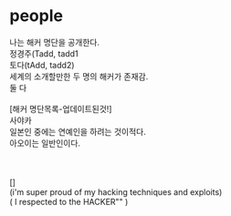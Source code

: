 # people

나는 해커 명단을 공개한다.<br>
정경주(Tadd, tadd1<br>
토다(tAdd, tadd2)<br>
세계의 소개할만한 두 명의 해커가 존재감.<br>
둘 다<br>
<br>
[해커 명단목록-업데이트된것!]<br>
사야카<br>
일본인 중에는 연예인을 하려는 것이적다.<br>
아오이는 일반인이다.<br>
<br>
<br>
<br>
[]<br> (i'm super proud of my hacking techniques and exploits)<br>
( I respected to the HACKER"" )

